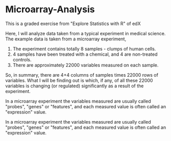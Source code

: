 # Microarray-Analysis
This is a graded exercise from "Explore Statistics with R" of edX

Here, I will analyze data taken from a typical experiment in medical science. The example data is taken from a microarray experiment,

1. The experiment contains totally 8 samples - clumps of human cells.
2. 4 samples have been treated with a chemical, and 4 are non-treated controls.
3. There are approximately 22000 variables measured on each sample.

So, in summary, there are 4+4 columns of samples times 22000 rows of variables.
What I will be finding out is which, if any, of all these 22000 variables is changing (or regulated) significantly as a result of the experiment.

In a microarray experiment the variables measured are usually called "probes", "genes" or "features", and each measured value is often called an "expression" value.

In a microarray experiment the variables measured are usually called "probes", "genes" or "features", and each measured value is often called an "expression" value.
